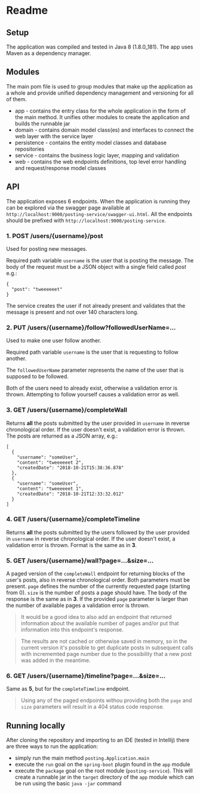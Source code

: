 # Readme

## Setup

The application was compiled and tested in Java 8 (1.8.0_181). The app uses Maven as a dependency manager.

## Modules
The main pom file is used to group modules that make up the application as a whole and provide unified dependency management and versioning for all of them.
- app - contains the entry class for the whole application in the form of the main method. It unifies other modules to create the application and builds the runnable jar
- domain - contains domain model class(es) and interfaces to connect the web layer with the service layer
- persistence - contains the entity model classes and database repositories
- service - contains the business logic layer, mapping and validation
- web - contains the web endpoints definitions, top level error handling and request/response model classes

## API

The application exposes 6 endpoints. When the application is running they can be explored via the swagger page available at `http://localhost:9000/posting-service/swagger-ui.html`. All the endpoints should be prefixed with `http://localhost:9000/posting-service`.

### 1. POST /users/{username}/post

Used for posting new messages. 

Required path variable `username` is the user that is posting the message.
The body of the request must be a JSON object with a single field called _post_ e.g.:
~~~~
{
  "post": "tweeeeeet"
}
~~~~
The service creates the user if not already present and validates that the message is present and not over 140 characters long.

### 2. PUT /users/{username}/follow?followedUserName=...

Used to make one user follow another.

Required path variable `username` is the user that is requesting to follow another.

The `followedUserName` parameter represents the name of the user that is supposed to be followed.

Both of the users need to already exist, otherwise a validation error is thrown. Attempting to follow yourself causes a validation error as well.

### 3. GET /users/{username}/completeWall

Returns **all** the posts submitted by the user provided in `username` in reverse chronological order. If the user doesn't exist, a validation error is thrown. The posts are returned as a JSON array, e.g.:
~~~~
[
  {
    "username": "someUser",
    "content": "tweeeeeet 2",
    "createdDate": "2018-10-21T15:38:36.878"
  },
  {
    "username": "someUser",
    "content": "tweeeeeet 1",
    "createdDate": "2018-10-21T12:33:32.012"
  }
]
~~~~ 

### 4. GET /users/{username}/completeTimeline

Returns **all** the posts submitted by the users followed by the user provided in `username` in reverse chronological order. If the user doesn't exist, a validation error is thrown. Format is the same as in **3**.

### 5. GET /users/{username}/wall?page=...&size=...

A paged version of the `completeWall` endpoint for returning blocks of the user's posts, also in reverse chronological order. Both parameters must be present. `page` defines the number of the currently requested page (starting from 0). `size` is the number of posts a page should have. The body of the response is the same as in **3**. If the provided `page` parameter is larger than the number of available pages a validation error is thrown.

> It would be a good idea to also add an endpoint that returned information about the available number of pages and/or put that information into this endpoint's response.

> The results are not cached or otherwise saved in memory, so in the current version it's possible to get duplicate posts in subsequent calls with incrememted page number due to the possibility that a new post was added in the meantime.

### 6. GET /users/{username}/timeline?page=...&size=...

Same as **5**, but for the `completeTimeline` endpoint.

> Using any of the paged endpoints withou providing both the `page` and `size` parameters will result in a 404 status code response.

## Running locally

After cloning the repository and importing to an IDE (tested in Intellij) there are three ways to run the application:
* simply run the main method `posting.Application.main`
* execute the `run` goal on the `spring-boot` plugin found in the `app` module
* execute the `package` goal on the root module (`posting-service`). This will create a runnable jar in the `target` directory of the `app` module which can be run using the basic `java -jar` command 